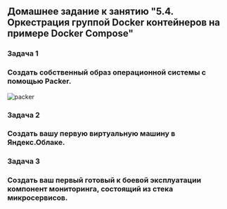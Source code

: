 ## Домашнее задание к занятию "5.4. Оркестрация группой Docker контейнеров на примере Docker Compose"
### Задача 1
### Создать собственный образ операционной системы с помощью Packer.
![packer](c:/desctop/capture.png)
### Задача 2
### Создать вашу первую виртуальную машину в Яндекс.Облаке.

### Задача 3
### Создать ваш первый готовый к боевой эксплуатации компонент мониторинга, состоящий из стека микросервисов.
